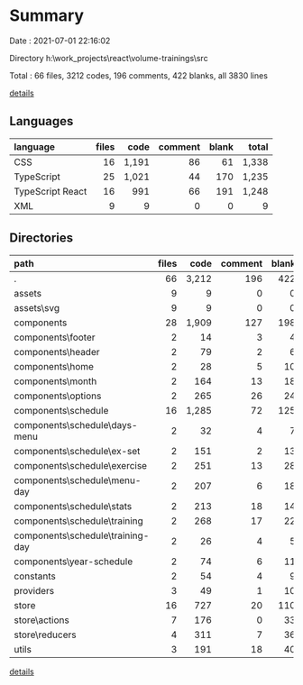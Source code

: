 # Summary

Date : 2021-07-01 22:16:02

Directory h:\work\_projects\react\volume-trainings\src

Total : 66 files,  3212 codes, 196 comments, 422 blanks, all 3830 lines

[details](details.md)

## Languages
| language | files | code | comment | blank | total |
| :--- | ---: | ---: | ---: | ---: | ---: |
| CSS | 16 | 1,191 | 86 | 61 | 1,338 |
| TypeScript | 25 | 1,021 | 44 | 170 | 1,235 |
| TypeScript React | 16 | 991 | 66 | 191 | 1,248 |
| XML | 9 | 9 | 0 | 0 | 9 |

## Directories
| path | files | code | comment | blank | total |
| :--- | ---: | ---: | ---: | ---: | ---: |
| . | 66 | 3,212 | 196 | 422 | 3,830 |
| assets | 9 | 9 | 0 | 0 | 9 |
| assets\svg | 9 | 9 | 0 | 0 | 9 |
| components | 28 | 1,909 | 127 | 198 | 2,234 |
| components\footer | 2 | 14 | 3 | 4 | 21 |
| components\header | 2 | 79 | 2 | 6 | 87 |
| components\home | 2 | 28 | 5 | 10 | 43 |
| components\month | 2 | 164 | 13 | 18 | 195 |
| components\options | 2 | 265 | 26 | 24 | 315 |
| components\schedule | 16 | 1,285 | 72 | 125 | 1,482 |
| components\schedule\days-menu | 2 | 32 | 4 | 7 | 43 |
| components\schedule\ex-set | 2 | 151 | 2 | 13 | 166 |
| components\schedule\exercise | 2 | 251 | 13 | 28 | 292 |
| components\schedule\menu-day | 2 | 207 | 6 | 18 | 231 |
| components\schedule\stats | 2 | 213 | 18 | 14 | 245 |
| components\schedule\training | 2 | 268 | 17 | 22 | 307 |
| components\schedule\training-day | 2 | 26 | 4 | 5 | 35 |
| components\year-schedule | 2 | 74 | 6 | 11 | 91 |
| constants | 2 | 54 | 4 | 9 | 67 |
| providers | 3 | 49 | 1 | 10 | 60 |
| store | 16 | 727 | 20 | 110 | 857 |
| store\actions | 7 | 176 | 0 | 33 | 209 |
| store\reducers | 4 | 311 | 7 | 36 | 354 |
| utils | 3 | 191 | 18 | 40 | 249 |

[details](details.md)